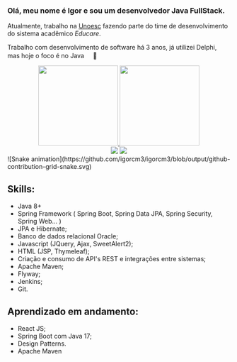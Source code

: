 ### Olá, meu nome é Igor e sou um desenvolvedor Java FullStack.

Atualmente, trabalho na [Unoesc](https://www.unoesc.edu.br/) fazendo parte do time de desenvolvimento do sistema acadêmico _Educare_.
<p>Trabalho com desenvolvimento de software há 3 anos, já utilizei Delphi, mas hoje o foco é no Java <img src="https://cdn-icons-png.flaticon.com/512/226/226777.png" heigth="16px" width="16px"/</p>🙂
  
<div align="center">
  <a href="https://github.com/igorcm3">
  <img height="180em" src="https://github-readme-stats.vercel.app/api?username=igorcm3&show_icons=true&theme=nord&include_all_commits=true&hide=stars&count_private=true"/>
  <img height="180em" src="https://github-readme-stats.vercel.app/api/top-langs/?username=igorcm3&layout=compact&langs_count=7&theme=nord"/>
</div>  
  
<div align="center">
  <a href = "mailto:coronaigor@gmail.com"><img src="https://img.shields.io/badge/-Gmail-%23333?style=for-the-badge&logo=gmail&logoColor=white" target="_blank"></a>
  <a href="https://www.linkedin.com/in/igor-corona-de-matos-1b4812157" target="_blank"><img src="https://img.shields.io/badge/-LinkedIn-%230077B5?style=for-the-badge&logo=linkedin&logoColor=white" target="_blank"></a>
 </div>
  
  
 <div>
  ![Snake animation](https://github.com/igorcm3/igorcm3/blob/output/github-contribution-grid-snake.svg)
 
</div>  

## Skills:
- Java 8+
- Spring Framework ( Spring Boot, Spring Data JPA, Spring Security, Spring Web... )
- JPA e Hibernate;
- Banco de dados relacional Oracle;
- Javascript (JQuery, Ajax, SweetAlert2);
- HTML (JSP, Thymeleaf);
- Criação e consumo de API's REST e integrações entre sistemas;
- Apache Maven;
- Flyway;
- Jenkins;
- Git.

## Aprendizado em andamento:
- React JS;
- Spring Boot com Java 17;
- Design Patterns.
- Apache Maven

